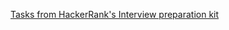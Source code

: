 [Tasks from HackerRank's Interview preparation kit](https://www.hackerrank.com/interview/interview-preparation-kit)